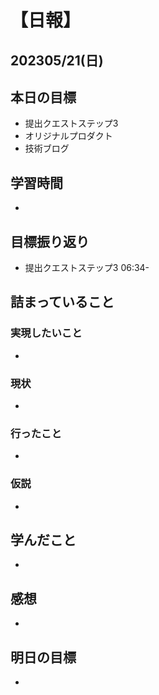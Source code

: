 # 【日報】
## 202305/21(日)
## 本日の目標
- 提出クエストステップ3  
- オリジナルプロダクト
- 技術ブログ
## 学習時間
- 

## 目標振り返り
- 提出クエストステップ3 06:34-

## 詰まっていること
### 実現したいこと 
- 
### 現状
- 
### 行ったこと 
- 
### 仮説
- 

## 学んだこと
- 

## 感想
- 

## 明日の目標
- 


